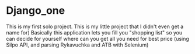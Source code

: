 # Django_one

This is my first solo project. This is my little project that I didn't even get a name for)
Basically this application lets you fill you "shopping list" so you can decide for yourself 
where can you get all you need for best price (using Silpo API, and parsing Rykavuchka and 
ATB with Selenium)
